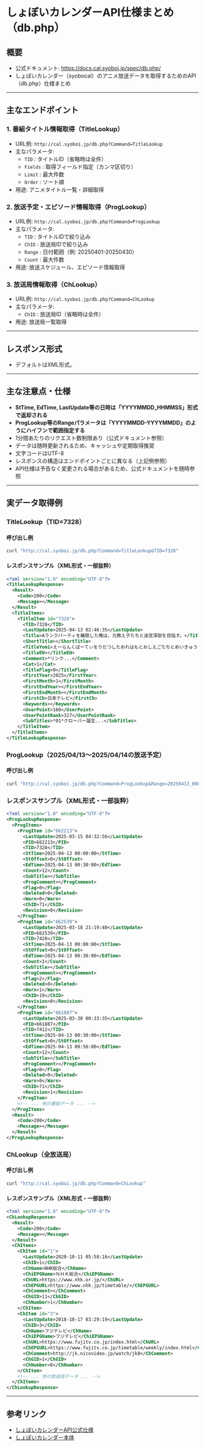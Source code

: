 # しょぼいカレンダーAPI仕様まとめ（db.php）

## 概要
- 公式ドキュメント: https://docs.cal.syoboi.jp/spec/db.php/
- しょぼいカレンダー（syobocal）のアニメ放送データを取得するためのAPI（db.php）仕様まとめ

---

## 主なエンドポイント

### 1. 番組タイトル情報取得（TitleLookup）
- URL例: `http://cal.syoboi.jp/db.php?Command=TitleLookup`
- 主なパラメータ:
    - `TID` : タイトルID（省略時は全件）
    - `Fields` : 取得フィールド指定（カンマ区切り）
    - `Limit` : 最大件数
    - `Order` : ソート順
- 用途: アニメタイトル一覧・詳細取得

### 2. 放送予定・エピソード情報取得（ProgLookup）
- URL例: `http://cal.syoboi.jp/db.php?Command=ProgLookup`
- 主なパラメータ:
    - `TID` : タイトルIDで絞り込み
    - `ChID` : 放送局IDで絞り込み
    - `Range` : 日付範囲（例: 20250401-20250430）
    - `Count` : 最大件数
- 用途: 放送スケジュール、エピソード情報取得

### 3. 放送局情報取得（ChLookup）
- URL例: `http://cal.syoboi.jp/db.php?Command=ChLookup`
- 主なパラメータ:
    - `ChID` : 放送局ID（省略時は全件）
- 用途: 放送局一覧取得

---

## レスポンス形式

- デフォルトはXML形式。

---

## 主な注意点・仕様

- **StTime, EdTime, LastUpdate等の日時は「YYYYMMDD_HHMMSS」形式で返却される**
- **ProgLookup等のRangeパラメータは「YYYYMMDD-YYYYMMDD」のようにハイフンで範囲指定する**
- 1分間あたりのリクエスト数制限あり（公式ドキュメント参照）
- データは随時更新されるため、キャッシュや定期取得推奨
- 文字コードはUTF-8
- レスポンスの構造はエンドポイントごとに異なる（上記例参照）
- API仕様は予告なく変更される場合があるため、公式ドキュメントを随時参照

---

## 実データ取得例

### TitleLookup（TID=7328）

#### 呼び出し例
```bash
curl "http://cal.syoboi.jp/db.php?Command=TitleLookup&TID=7328"
```

#### レスポンスサンプル（XML形式・一部抜粋）
```xml
<?xml version="1.0" encoding="UTF-8"?>
<TitleLookupResponse>
  <Result>
    <Code>200</Code>
    <Message></Message>
  </Result>
  <TitleItems>
    <TitleItem id="7328">
      <TID>7328</TID>
      <LastUpdate>2025-04-13 02:46:35</LastUpdate>
      <Title>Aランクパーティを離脱した俺は、元教え子たちと迷宮深部を目指す。</Title>
      <ShortTitle></ShortTitle>
      <TitleYomi>えーらんくぱーてぃをりだつしたおれはもとおしえごたちとめいきゅうしんぶをめざす</TitleYomi>
      <TitleEN></TitleEN>
      <Comment>*リンク...</Comment>
      <Cat>1</Cat>
      <TitleFlag>0</TitleFlag>
      <FirstYear>2025</FirstYear>
      <FirstMonth>1</FirstMonth>
      <FirstEndYear></FirstEndYear>
      <FirstEndMonth></FirstEndMonth>
      <FirstCh>日本テレビ</FirstCh>
      <Keywords></Keywords>
      <UserPoint>160</UserPoint>
      <UserPointRank>327</UserPointRank>
      <SubTitles>*01*クローバー誕生...</SubTitles>
    </TitleItem>
  </TitleItems>
</TitleLookupResponse>
```

### ProgLookup（2025/04/13～2025/04/14の放送予定）

#### 呼び出し例
```bash
curl "http://cal.syoboi.jp/db.php?Command=ProgLookup&Range=20250413_000000-20250414_235959"
```

### レスポンスサンプル（XML形式・一部抜粋）
```xml
<?xml version="1.0" encoding="UTF-8"?>
<ProgLookupResponse>
  <ProgItems>
    <ProgItem id="662213">
      <LastUpdate>2025-03-15 04:32:56</LastUpdate>
      <PID>662213</PID>
      <TID>7328</TID>
      <StTime>2025-04-13 00:00:00</StTime>
      <StOffset>0</StOffset>
      <EdTime>2025-04-13 00:30:00</EdTime>
      <Count>12</Count>
      <SubTitle></SubTitle>
      <ProgComment></ProgComment>
      <Flag>0</Flag>
      <Deleted>0</Deleted>
      <Warn>0</Warn>
      <ChID>71</ChID>
      <Revision>0</Revision>
    </ProgItem>
    <ProgItem id="662539">
      <LastUpdate>2025-03-18 21:19:40</LastUpdate>
      <PID>662539</PID>
      <TID>7420</TID>
      <StTime>2025-04-13 00:00:00</StTime>
      <StOffset>0</StOffset>
      <EdTime>2025-04-13 00:30:00</EdTime>
      <Count>1</Count>
      <SubTitle></SubTitle>
      <ProgComment></ProgComment>
      <Flag>2</Flag>
      <Deleted>0</Deleted>
      <Warn>1</Warn>
      <ChID>19</ChID>
      <Revision>0</Revision>
    </ProgItem>
    <ProgItem id="661887">
      <LastUpdate>2025-03-30 00:33:35</LastUpdate>
      <PID>661887</PID>
      <TID>7412</TID>
      <StTime>2025-04-13 00:30:00</StTime>
      <StOffset>0</StOffset>
      <EdTime>2025-04-13 00:56:00</EdTime>
      <Count>12</Count>
      <SubTitle></SubTitle>
      <ProgComment></ProgComment>
      <Flag>0</Flag>
      <Deleted>0</Deleted>
      <Warn>0</Warn>
      <ChID>71</ChID>
      <Revision>1</Revision>
    </ProgItem>
    <!-- ... 他の番組データ ... -->
  </ProgItems>
  <Result>
    <Code>200</Code>
    <Message></Message>
  </Result>
</ProgLookupResponse>
```

### ChLookup（全放送局）

#### 呼び出し例
```bash
curl "http://cal.syoboi.jp/db.php?Command=ChLookup"
```

#### レスポンスサンプル（XML形式・一部抜粋）
```xml
<?xml version="1.0" encoding="UTF-8"?>
<ChLookupResponse>
  <Result>
    <Code>200</Code>
    <Message></Message>
  </Result>
  <ChItems>
    <ChItem id="1">
      <LastUpdate>2020-10-11 05:58:16</LastUpdate>
      <ChID>1</ChID>
      <ChName>NHK総合</ChName>
      <ChiEPGName>ＮＨＫ総合</ChiEPGName>
      <ChURL>https://www.nhk.or.jp/</ChURL>
      <ChEPGURL>https://www.nhk.jp/timetable/</ChEPGURL>
      <ChComment></ChComment>
      <ChGID>11</ChGID>
      <ChNumber>1</ChNumber>
    </ChItem>
    <ChItem id="3">
      <LastUpdate>2018-10-17 03:29:19</LastUpdate>
      <ChID>3</ChID>
      <ChName>フジテレビ</ChName>
      <ChiEPGName>フジテレビ</ChiEPGName>
      <ChURL>https://www.fujitv.co.jp/index.html</ChURL>
      <ChEPGURL>https://www.fujitv.co.jp/timetable/weekly/index.html</ChEPGURL>
      <ChComment>http://jk.nicovideo.jp/watch/jk8</ChComment>
      <ChGID>1</ChGID>
      <ChNumber>8</ChNumber>
    </ChItem>
    <!-- ... 他の放送局データ ... -->
  </ChItems>
</ChLookupResponse>
```

---

## 参考リンク

- [しょぼいカレンダーAPI公式仕様](https://docs.cal.syoboi.jp/spec/db.php/)
- [しょぼいカレンダー本体](https://cal.syoboi.jp/)
